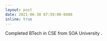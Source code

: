 ```yaml
---
layout: post
date: 2021-06-30 07:59:00-0400
inline: true
---
```


Completed BTech in CSE from SOA University .
